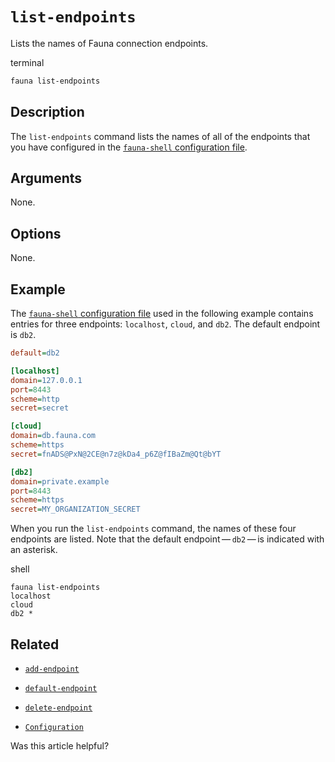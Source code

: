 # `list-endpoints`

Lists the names of Fauna connection endpoints.

terminal

```bash
fauna list-endpoints
```

## [](#description)Description

The `list-endpoints` command lists the names of all of the endpoints that you have configured in the [`fauna-shell` configuration file](https://docs.fauna.com/fauna/current/integrations/shell/config).

## [](#arguments)Arguments

None.

## [](#options)Options

None.

## [](#example)Example

The [`fauna-shell` configuration file](https://docs.fauna.com/fauna/current/integrations/shell/config) used in the following example contains entries for three endpoints: `localhost`, `cloud`, and `db2`. The default endpoint is `db2`.

```ini
default=db2

[localhost]
domain=127.0.0.1
port=8443
scheme=http
secret=secret

[cloud]
domain=db.fauna.com
scheme=https
secret=fnADS@PxN@2CE@n7z@kDa4_p6Z@fIBaZm@Qt@bYT

[db2]
domain=private.example
port=8443
scheme=https
secret=MY_ORGANIZATION_SECRET
```

When you run the `list-endpoints` command, the names of these four endpoints are listed. Note that the default endpoint — `db2` — is indicated with an asterisk.

shell

```shell
fauna list-endpoints
localhost
cloud
db2 *
```

## [](#related)Related

-   [`add-endpoint`](https://docs.fauna.com/fauna/current/integrations/shell/add-endpoint)
    
-   [`default-endpoint`](https://docs.fauna.com/fauna/current/integrations/shell/default-endpoint)
    
-   [`delete-endpoint`](https://docs.fauna.com/fauna/current/integrations/shell/delete-endpoint)
    
-   [`Configuration`](https://docs.fauna.com/fauna/current/integrations/shell/config)
    

Was this article helpful?